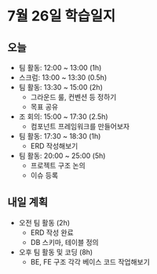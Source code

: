 # 7월 26일 학습일지

## 오늘

- 팀 활동: 12:00 ~ 13:00 (1h)
- 스크럼: 13:00 ~ 13:30 (0.5h)
- 팀 활동: 13:30 ~ 15:00 (2h)
  - 그라운드 룰, 컨벤션 등 정하기
  - 목표 공유
- 조 회의: 15:00 ~ 17:30 (2.5h)
  - 컴포넌트 프레임워크를 만들어보자
- 팀 활동: 17:30 ~ 18:30 (1h)
  - ERD 작성해보기
- 팀 활동: 20:00 ~ 25:00 (5h)
  - 프로젝트 구조 논의
  - 이슈 등록

## 내일 계획

- 오전 팀 활동 (2h)
  - ERD 작성 완료
  - DB 스키마, 테이블 정의
- 오후 팀 활동 및 코딩 (8h)
  - BE, FE 구조 각각 베이스 코드 작업해보기
